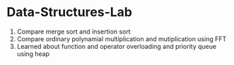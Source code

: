 # Data-Structures-Lab
1.  Compare merge sort and insertion sort 
2.  Compare ordinary polynamial multiplication and mutiplication using FFT
3. Learned about function and operator overloading and priority queue using heap
